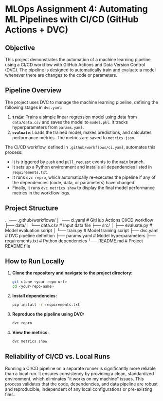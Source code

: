 # MLOps Assignment 4: Automating ML Pipelines with CI/CD (GitHub Actions + DVC)

## Objective

This project demonstrates the automation of a machine learning pipeline using a CI/CD workflow with GitHub Actions and Data Version Control (DVC). The pipeline is designed to automatically train and evaluate a model whenever there are changes to the code or parameters.

## Pipeline Overview

The project uses DVC to manage the machine learning pipeline, defining the following stages in `dvc.yaml`:

1.  **`train`**: Trains a simple linear regression model using data from `data/data.csv` and saves the model to `model.pkl`. It tracks hyperparameters from `params.yaml`.
2.  **`evaluate`**: Loads the trained model, makes predictions, and calculates performance metrics. The metrics are saved to `metrics.json`.

The CI/CD workflow, defined in `.github/workflows/ci.yaml`, automates this process:

* It is triggered by `push` and `pull_request` events to the `main` branch.
* It sets up a Python environment and installs all dependencies listed in `requirements.txt`.
* It runs `dvc repro`, which automatically re-executes the pipeline if any of the dependencies (code, data, or parameters) have changed.
* Finally, it runs `dvc metrics show` to display the final model performance metrics in the workflow logs.

## Project Structure

.
├── .github/workflows/
│   └── ci.yaml               # GitHub Actions CI/CD workflow
├── data/
│   └── data.csv              # Input data file
├── src/
│   ├── evaluate.py           # Model evaluation script
│   └── train.py              # Model training script
├── dvc.yaml                  # DVC pipeline definition
├── params.yaml               # Model hyperparameters
├── requirements.txt          # Python dependencies
└── README.md                 # Project README file

## How to Run Locally

1.  **Clone the repository and navigate to the project directory:**
    ```bash
    git clone <your-repo-url>
    cd <your-repo-name>
    ```

2.  **Install dependencies:**
    ```bash
    pip install -r requirements.txt
    ```

3.  **Reproduce the pipeline using DVC:**
    ```bash
    dvc repro
    ```

4.  **View the metrics:**
    ```bash
    dvc metrics show
    ```

## Reliability of CI/CD vs. Local Runs

Running a CI/CD pipeline on a separate runner is significantly more reliable than a local run. It ensures consistency by providing a clean, standardized environment, which eliminates "it works on my machine" issues. This process validates that the code, dependencies, and data pipeline are robust and reproducible, independent of any local configurations or pre-existing files.
